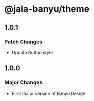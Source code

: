 # @jala-banyu/theme

## 1.0.1

### Patch Changes

- Update Button style

## 1.0.0

### Major Changes

- First major version of Banyu Design
